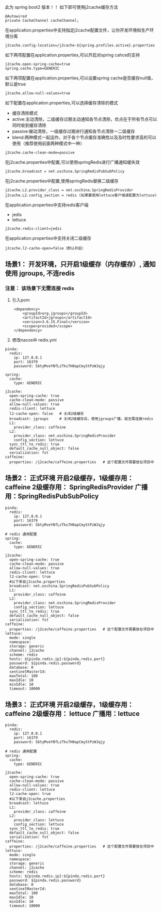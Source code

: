 此为 spring boot2 版本！！
如下即可使用j2cache缓存方法
```
@Autowired
private CacheChannel cacheChannel;
```
在application.properties中支持指定j2cache配置文件，让你开发环境和生产环境分离
```
j2cache.config-location=/j2cache-${spring.profiles.active}.properties
```
如下两项配置在application.properties,可以开启对spring cahce的支持
```
j2cache.open-spring-cache=true  
spring.cache.type=GENERIC
```
如下两项配置在application.properties,可以设置spring cache是否缓存null值，默认是true
```
j2cache.allow-null-values=true
```
如下配置在application.properties,可以选择缓存清除的模式     
* 缓存清除模式
* active:主动清除，二级缓存过期主动通知各节点清除，优点在于所有节点可以同时收到缓存清除
* passive:被动清除，一级缓存过期进行通知各节点清除一二级缓存
* blend:两种模式一起运作，对于各个节点缓存准确性以及及时性要求高的可以使用（推荐使用前面两种模式中一种） 
```
j2cache.cache-clean-mode=passive
```
在j2cache.properties中配置,可以使用springRedis进行广播通知缓失效
```
j2cache.broadcast = net.oschina.SpringRedisPubSubPolicy
```
在j2cache.properties中配置,使用springRedis替换二级缓存
```
j2cache.L2.provider_class = net.oschina.SpringRedisProvider
j2cache.L2.config_section = redis (如果要使用lettuce客户端请配置为lettuce)
```
在application.properties中支持redis客户端
* jedis
* lettuce
```
j2cache.redis-client=jedis
```
在application.properties中支持关闭二级缓存
```
j2cache.l2-cache-open=false（默认开启）
```



## 场景1： 开发环境，只开启1级缓存（内存缓存）, 通知使用 jgroups, 不连redis 
### 注意： 该场景下无需连接 redis
1. 引入pom
```
    <dependency>
        <groupId>org.jgroups</groupId>
        <artifactId>jgroups</artifactId>
        <version>3.6.15.Final</version>
        <scope>provided</scope>
    </dependency>
```
2. 修改nacos中 redis.yml
```
pinda:
  redis:
    ip: 127.0.0.1
    port: 16379
    password: SbtyMveYNfLzTks7H0apCmyStPzWJqjy

spring:
  cache:
    type: GENERIC

j2cache:
  open-spring-cache: true
  cache-clean-mode: passive
  allow-null-values: true
  redis-client: lettuce
  l2-cache-open: false   # 关闭2级缓存
  broadcast: jgroups     # 关闭2级缓存后，使用jgroups广播，就无需连接redis   
  L1:
    provider_class: caffeine
  L2:
    provider_class: net.oschina.SpringRedisProvider
    config_section: lettuce
  sync_ttl_to_redis: true
  default_cache_null_object: false
  serialization: fst
caffeine:
  properties: /j2cache/caffeine.properties   # 这个配置文件需要放在项目中

```

## 场景2： 正式环境 开启2级缓存，1级缓存用： caffeine 2级缓存用： SpringRedisProvider  广播用：SpringRedisPubSubPolicy
```
pinda:
  redis:
    ip: 127.0.0.1
    port: 16379
    password: SbtyMveYNfLzTks7H0apCmyStPzWJqjy

# redis 通用配置
spring:
  cache:
    type: GENERIC

j2cache:
  open-spring-cache: true
  cache-clean-mode: passive
  allow-null-values: true
  redis-client: lettuce
  l2-cache-open: true
  #以下来自j2cache.properties
  broadcast: net.oschina.SpringRedisPubSubPolicy
  L1:
    provider_class: caffeine
  L2:
    provider_class: net.oschina.SpringRedisProvider
    config_section: lettuce
  sync_ttl_to_redis: true
  default_cache_null_object: false
  serialization: fst
caffeine:
  properties: /j2cache/caffeine.properties   # 这个配置文件需要放在项目中
lettuce:
  mode: single
  namespace:
  storage: generic
  channel: j2cache
  scheme: redis
  hosts: ${pinda.redis.ip}:${pinda.redis.port}
  password: ${pinda.redis.password}
  database: 0
  sentinelMasterId:
  maxTotal: 100
  maxIdle: 10
  minIdle: 10
  timeout: 10000
```


## 场景3： 正式环境 开启2级缓存，1级缓存用： caffeine 2级缓存用： lettuce  广播用：lettuce
```
pinda:
  redis:
    ip: 127.0.0.1
    port: 16379
    password: SbtyMveYNfLzTks7H0apCmyStPzWJqjy

# redis 通用配置
spring:
  cache:
    type: GENERIC

j2cache:
  open-spring-cache: true
  cache-clean-mode: passive
  allow-null-values: true
  redis-client: lettuce
  l2-cache-open: true
  #以下来自j2cache.properties
  broadcast: lettuce
  L1:
    provider_class: caffeine
  L2:
    provider_class: lettuce
    config_section: lettuce
  sync_ttl_to_redis: true
  default_cache_null_object: false
  serialization: fst
caffeine:
  properties: /j2cache/caffeine.properties   # 这个配置文件需要放在项目中
lettuce:
  mode: single
  namespace:
  storage: generic
  channel: j2cache
  scheme: redis
  hosts: ${pinda.redis.ip}:${pinda.redis.port}
  password: ${pinda.redis.password}
  database: 0
  sentinelMasterId:
  maxTotal: 100
  maxIdle: 10
  minIdle: 10
  timeout: 10000
```


